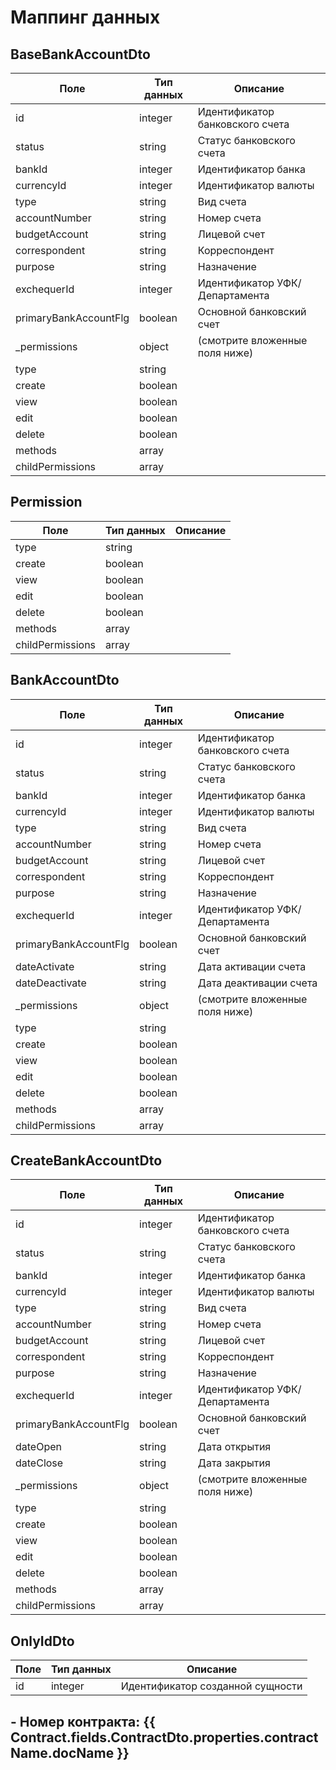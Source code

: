 # Маппинг данных

## BaseBankAccountDto
| Поле               | Тип данных  | Описание                                                  |
|--------------------|-------------|-----------------------------------------------------------|
| id | integer | Идентификатор банковского счета                           |
| status | string | Статус банковского счета                                  |
| bankId | integer | Идентификатор банка                                       |
| currencyId | integer | <a name='bankaccount-currencyid'><a/>Идентификатор валюты |
| type | string | Вид счета                                                 |
| accountNumber | string | Номер счета                                               |
| budgetAccount | string | Лицевой счет                                              |
| correspondent | string | Корреспондент                                             |
| purpose | string | Назначение                                                |
| exchequerId | integer | Идентификатор УФК/Департамента                            |
| primaryBankAccountFlg | boolean | Основной банковский счет                                  |
| _permissions | object | (смотрите вложенные поля ниже)                            |
| type | string |                                                           |
| create | boolean |                                                           |
| view | boolean |                                                           |
| edit | boolean |                                                           |
| delete | boolean |                                                           |
| methods | array |                                                           |
| childPermissions | array |                                                           |

## Permission
| Поле               | Тип данных  | Описание                            |
|--------------------|-------------|-------------------------------------|
| type | string |  |
| create | boolean |  |
| view | boolean |  |
| edit | boolean |  |
| delete | boolean |  |
| methods | array |  |
| childPermissions | array |  |

## BankAccountDto
| Поле               | Тип данных  | Описание                            |
|--------------------|-------------|-------------------------------------|
| id | integer | Идентификатор банковского счета |
| status | string | Статус банковского счета |
| bankId | integer | Идентификатор банка |
| currencyId | integer | Идентификатор валюты |
| type | string | Вид счета |
| accountNumber | string | Номер счета |
| budgetAccount | string | Лицевой счет |
| correspondent | string | Корреспондент |
| purpose | string | Назначение |
| exchequerId | integer | Идентификатор УФК/Департамента |
| primaryBankAccountFlg | boolean | Основной банковский счет |
| dateActivate | string | Дата активации счета |
| dateDeactivate | string | Дата деактивации счета |
| _permissions | object | (смотрите вложенные поля ниже) |
| type | string |  |
| create | boolean |  |
| view | boolean |  |
| edit | boolean |  |
| delete | boolean |  |
| methods | array |  |
| childPermissions | array |  |

## CreateBankAccountDto
| Поле               | Тип данных  | Описание                            |
|--------------------|-------------|-------------------------------------|
| id | integer | Идентификатор банковского счета |
| status | string | Статус банковского счета |
| bankId | integer | Идентификатор банка |
| currencyId | integer | Идентификатор валюты |
| type | string | Вид счета |
| accountNumber | string | Номер счета |
| budgetAccount | string | Лицевой счет |
| correspondent | string | Корреспондент |
| purpose | string | Назначение |
| exchequerId | integer | Идентификатор УФК/Департамента |
| primaryBankAccountFlg | boolean | Основной банковский счет |
| dateOpen | string | Дата открытия |
| dateClose | string | Дата закрытия |
| _permissions | object | (смотрите вложенные поля ниже) |
| type | string |  |
| create | boolean |  |
| view | boolean |  |
| edit | boolean |  |
| delete | boolean |  |
| methods | array |  |
| childPermissions | array |  |

## OnlyIdDto
| Поле               | Тип данных  | Описание                            |
|--------------------|-------------|-------------------------------------|
| id | integer | Идентификатор созданной сущности |


## - Номер контракта: {{ Contract.fields.ContractDto.properties.contractName.docName }}